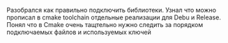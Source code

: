 Разобрался как правильно подключить библиотеки. 
Узнал что можно прописал в cmake toolchain отдельные реализации для Debu и Release.
Понял что в Cmake очень тащтельно нужно следить за порядком подключаемых файлов и используемых ключей